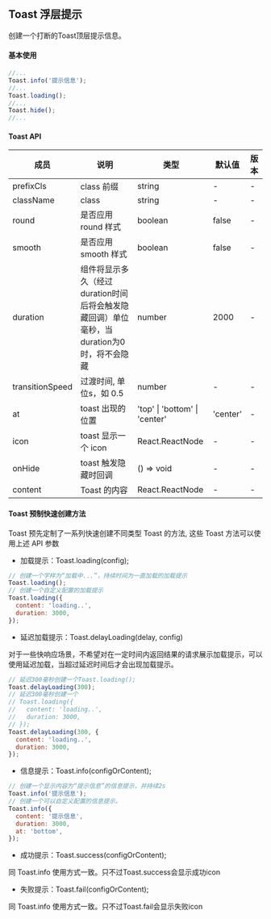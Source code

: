 ## Toast 浮层提示

创建一个打断的Toast顶层提示信息。

#### 基本使用

```javascript
//...
Toast.info('提示信息');
//...
Toast.loading();
//...
Toast.hide();
//...
```

#### Toast API

| 成员 | 说明 | 类型 | 默认值 | 版本 |
| --- | --- | --- | --- | --- |
| prefixCls | class 前缀 | string | - | - |
| className | class | string | - | - |
| round | 是否应用 round 样式 | boolean | false | - |
| smooth | 是否应用 smooth 样式 | boolean | false | - |
| duration | 组件将显示多久（经过duration时间后将会触发隐藏回调）单位毫秒，当duration为0时，将不会隐藏 | number | 2000 | - |
| transitionSpeed | 过渡时间, 单位s，如 0.5 | number | - | - |
| at | toast 出现的位置 | 'top' &#124; 'bottom' &#124; 'center' | 'center' | - |
| icon | toast 显示一个 icon | React.ReactNode | - | - |
| onHide | toast 触发隐藏时回调 | () => void | - | - |
| content | Toast 的内容 | React.ReactNode | - | - |


#### Toast 预制快速创建方法

Toast 预先定制了一系列快速创建不同类型 Toast 的方法, 这些 Toast 方法可以使用上述 API 参数

+ 加载提示：Toast.loading(config);

```javascript
// 创建一个字样为“加载中...”，持续时间为一直加载的加载提示
Toast.loading();
// 创建一个自定义配置的加载提示
Toast.loading({
  content: 'loading..',
  duration: 3000,
});
```

+ 延迟加载提示：Toast.delayLoading(delay, config)

对于一些快响应场景，不希望对在一定时间内返回结果的请求展示加载提示，可以使用延迟加载，当超过延迟时间后才会出现加载提示。

```javascript
// 延迟300毫秒创建一个Toast.loading();
Toast.delayLoading(300);
// 延迟300毫秒创建一个
// Toast.loading({
//   content: 'loading..',
//   duration: 3000,
// });
Toast.delayLoading(300, {
  content: 'loading..',
  duration: 3000,
});
```

+ 信息提示：Toast.info(configOrContent);

```javascript
// 创建一个显示内容为“提示信息”的信息提示，并持续2s
Toast.info('提示信息');
// 创建一个可以自定义配置的信息提示。
Toast.info({
  content: '提示信息',
  duration: 3000,
  at: 'bottom',
});
```

+ 成功提示：Toast.success(configOrContent);

同 Toast.info 使用方式一致。只不过Toast.success会显示成功icon

+ 失败提示：Toast.fail(configOrContent);

同 Toast.info 使用方式一致。只不过Toast.fail会显示失败icon